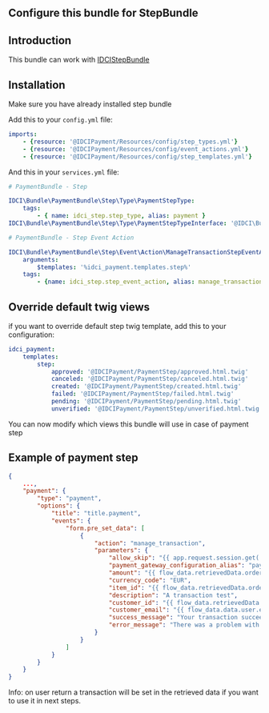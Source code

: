 Configure this bundle for StepBundle
------------------------------------

## Introduction

This bundle can work with [IDCIStepBundle](https://github.com/IDCI-Consulting/StepBundle)

## Installation

Make sure you have already installed step bundle

Add this to your ```config.yml``` file:

```yaml
imports:
    - {resource: '@IDCIPayment/Resources/config/step_types.yml'}
    - {resource: '@IDCIPayment/Resources/config/event_actions.yml'}
    - {resource: '@IDCIPayment/Resources/config/step_templates.yml'}
```

And this in your ```services.yml``` file:
```yaml
# PaymentBundle - Step

IDCI\Bundle\PaymentBundle\Step\Type\PaymentStepType:
    tags:
        - { name: idci_step.step_type, alias: payment }
IDCI\Bundle\PaymentBundle\Step\Type\PaymentStepTypeInterface: '@IDCI\Bundle\PaymentBundle\Step\Type\PaymentStepType'

# PaymentBundle - Step Event Action

IDCI\Bundle\PaymentBundle\Step\Event\Action\ManageTransactionStepEventAction:
    arguments:
        $templates: '%idci_payment.templates.step%'
    tags:
        - {name: idci_step.step_event_action, alias: manage_transaction}
```

## Override default twig views

if you want to override default step twig template, add this to your configuration:

```yaml
idci_payment:
    templates:
        step:
            approved: '@IDCIPayment/PaymentStep/approved.html.twig'
            canceled: '@IDCIPayment/PaymentStep/canceled.html.twig'
            created: '@IDCIPayment/PaymentStep/created.html.twig'
            failed: '@IDCIPayment/PaymentStep/failed.html.twig'
            pending: '@IDCIPayment/PaymentStep/pending.html.twig'
            unverified: '@IDCIPayment/PaymentStep/unverified.html.twig'
```

You can now modify which views this bundle will use in case of payment step

## Example of payment step

```json
{
    ...,
    "payment": {
        "type": "payment",
        "options": {
            "title": "title.payment",
            "events": {
                "form.pre_set_data": [
                    {
                        "action": "manage_transaction",
                        "parameters": {
                            "allow_skip": "{{ app.request.session.get('allow_skip_payment_step')|default('0') }}",
                            "payment_gateway_configuration_alias": "paypal_test",
                            "amount": "{{ flow_data.retrievedData.order.amount * 100 }}",
                            "currency_code": "EUR",
                            "item_id": "{{ flow_data.retrievedData.order.id }}",
                            "description": "A transaction test",
                            "customer_id": "{{ flow_data.retrievedData.user.id }}",
                            "customer_email": "{{ flow_data.data.user.email_address }}",
                            "success_message": "Your transaction succeeded.",
                            "error_message": "There was a problem with your transaction, please try again."
                        }
                    }
                ]
            }
        }
    }
}
```

Info: on user return a transaction will be set in the retrieved data if you want to use it in next steps.
